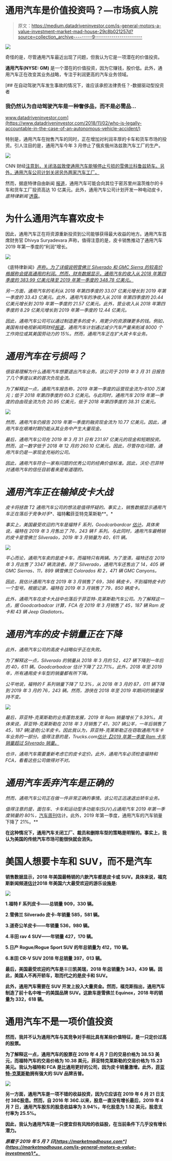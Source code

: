 # 通用汽车是价值投资吗？—市场疯人院

> 原文：<https://medium.datadriveninvestor.com/is-general-motors-a-value-investment-market-mad-house-29c8b021257d?source=collection_archive---------9----------------------->

[![](img/8ee10ccd4350a60125d1fb004d184d1d.png)](http://www.track.datadriveninvestor.com/1B9E)

奇怪的是，尽管通用汽车最近出现了问题，但我认为它是一项潜在的价值投资。

**通用汽车(NYSE: GM)** 是一个潜在的价值投资，因为它赚钱，股价低。此外，通用汽车正在改变其业务战略，专注于利润更高的汽车业务领域。

[](https://www.datadriveninvestor.com/2018/11/02/who-is-legally-accountable-in-the-case-of-an-autonomous-vehicle-accident/) [## 在自动驾驶汽车发生事故的情况下，谁应该承担法律责任？-数据驱动型投资者

### 我仍然认为自动驾驶汽车是一种奢侈品，而不是必需品…

www.datadriveninvestor.com](https://www.datadriveninvestor.com/2018/11/02/who-is-legally-accountable-in-the-case-of-an-autonomous-vehicle-accident/) 

特别是，通用汽车在抛售汽车的同时，正在增加对利润丰厚的卡车和货车市场的投资。引人注目的是，通用汽车今年 3 月停止了俄亥俄州洛兹敦汽车工厂的生产。

![](img/5040b2e2e7bcd6cc1cd6dd93568dafb7.png)

CNN 财经[注意到，关闭洛兹敦使通用汽车能够停止亏损的雪佛兰科鲁兹轿车。另外，通用汽车公司计划关闭另外两家汽车工厂。](https://www.cnn.com/2019/03/04/business/general-motors-lordstown/index.html)

然而，据底特律自由新闻 [报道](https://www.freep.com/story/money/cars/general-motors/2019/05/03/expansion-plan-wentzville-missouri/3660950002/)，通用汽车可能会向其位于密苏里州温茨维尔的卡车和货车工厂投资高达 10 亿美元。此外，通用汽车公司计划开发一种电动皮卡，*底特律新闻* [透露](https://www.detroitnews.com/story/business/autos/general-motors/2019/04/30/gm-confirms-plan-build-electric-pickup/3626575002/)。

# 为什么通用汽车喜欢皮卡

因此，通用汽车正在将资源重新投资到公司能够获得最大收益的地方。通用汽车首席财务官 Dhivya Suryadevara 声称，值得注意的是，皮卡销售推动了通用汽车 2019 年第一季度的“利润”增长。

![](img/446d28206eb281e3afba1c05e06adba6.png)

《底特律新闻》*[声称，为了详细说明雪佛兰 Silverado 和 GMC Sierra 的较高价格据称会提高通用的利润。然而，财务数据显示，通用汽车的收入从 2018 年第四季度的 383.99 亿美元降至 2019 年第一季度的 348.78 亿美元。](https://www.detroitnews.com/story/business/autos/general-motors/2019/04/30/gm-earnings-fall-amid-restructuring-and-softer-sales/3620024002/)*

*另一方面，通用汽车的毛利从 2018 年第四季度的 33.07 亿美元增长到 2019 年第一季度的 33.43 亿美元。此外，通用汽车的净收入从 2018 年第四季度的 20.44 亿美元增长到 2019 年第一季度的 21.57 亿美元。此外，营业收入从 2018 年第四季度的 8.29 亿美元增长到 2019 年第一季度的 12.44 亿美元。*

*因此，通用汽车公司可以通过制造更多的皮卡，用更少的资源赚更多的钱。例如，美国有线电视新闻网财经[报道](https://www.cnn.com/2019/03/04/business/general-motors-lordstown/index.html)，通用汽车计划通过减少汽车产量来削减 8000 个工作岗位或其美国劳动力的 15%。然而，通用汽车正在扩大其卡车业务。*

# *通用汽车在亏损吗？*

*很容易理解为什么通用汽车想要退出汽车业务。该公司于 2019 年 3 月 31 日报告了几个季度以来的首次负现金流。*

*为了解释这一点，通用汽车报告称，2019 年第一季度的运营现金流为-8100 万美元；低于 2018 年第四季度的 60.3 亿美元。与此同时，通用汽车 2019 年第一季度的自由现金流为负 20.95 亿美元，低于 2018 年第四季度的 38.31 亿美元。*

*![](img/7333c7f7085494d6e3c7b97f5c60d04d.png)*

*然而，通用汽车仍报告 2019 年第一季度的融资现金流为 10.77 亿美元。因此，通用汽车在艰难时期仍能从其业务中产生大量现金。*

*最后，通用汽车公司在 2019 年 3 月 31 日有 231.97 亿美元的现金和短期投资。然而，这一数字低于 2018 年 12 月的 260.10 亿美元。因此，尽管存在问题，通用汽车仍是一家现金充裕的公司。*

*因此，通用汽车符合一家有问题的优秀公司的经典价值标准。因此，沃伦·巴菲特对通用汽车的信任目前看来是有道理的。*

# *通用汽车正在输掉皮卡大战*

*皮卡将拯救 T2 通用汽车公司的想法是值得怀疑的。事实上，销售数据显示通用汽车正在落后于竞争对手**、福特**和**菲亚特克莱斯勒**。*

*事实上，美国最受欢迎的汽车是福特 F 系列，Goodcarbardcar [估计](http://www.goodcarbadcar.net/2019/04/best-selling-pickup-trucks-in-america-march-2019/)。具体来说，福特在 2019 年 3 月售出了 76，243 辆 F 系列。与此同时，通用汽车最畅销的皮卡是雪佛兰 Silverado，2019 年 3 月销量为 40，611 辆。*

*![](img/a853bf3255e48582e8d339d7c10f218e.png)*

*平心而论，通用汽车卖的是皮卡车，而福特只有两辆。为了澄清，福特还在 2019 年 3 月出售了 3347 辆流浪者。除了 Silverado，通用汽车还售出了 14，405 辆 GMC Sierras、11，899 辆雪佛兰 Colorados 和 2，471 辆 GMC Canyons。*

*因此，我估计通用汽车在 2019 年 3 月销售了 69，386 辆皮卡，不到福特皮卡的一个型号。根据记录，福特在 2019 年 3 月销售了 79，850 辆皮卡。*

*此外，通用汽车在皮卡大战中也落后于菲亚特-克莱斯勒汽车公司。为了解释这一点，据 Goodcarbadcar 计算，FCA 在 2019 年 3 月销售了 45，187 辆 Ram 皮卡和 43 辆 Jeep Gladiators。*

# *通用汽车的皮卡销量正在下降*

*此外，通用汽车公司的高皮卡战略似乎正在失败。*

*为了解释这一点，Silverado 的销量从 2018 年 3 月的 52，427 辆下降到一年后的 40，611 辆。Goodcarbadcar 估计下降了 22.71%。此外，2018 年至 2019 年，所有通用皮卡车型的销量都有所下降。*

*公平地说，福特的 F 系列销量下降了 12.3%，从 2018 年 3 月的 87，011 辆下降到 2019 年 3 月的 76，243 辆。然而，游侠在 2018 年至 2019 年期间的销量保持不变。*

*![](img/9c9c0b9db243f203479b1f77310e4fed.png)*

*最后，菲亚特-克莱斯勒的业务蓬勃发展，2019 年 Ram 销量增长了 9.39%。具体来说，菲亚特-克莱斯勒在 2018 年 3 月销售了 41，307 辆公羊，一年后销售了 45，187 辆(道奇)公羊皮卡。因此我认为，菲亚特-克莱斯勒正在窃取通用汽车卡车业务的一部分。值得注意的是，Trucks.com[估计【2019 年第一季度 Ram 卡车销量超过 Silverado 销量。](http://www.goodcarbadcar.net/2019/04/best-selling-pickup-trucks-in-america-march-2019/)*

*也许，通用汽车需要重新考虑它的皮卡定价。此外，通用汽车必须检查福特和 FCA，看看这些公司做得对不对。*

# *通用汽车丢弃汽车是正确的*

*然而，通用汽车公司正在做一件非常正确的事情。该公司正迅速退出轿车业务。*

*值得注意的是，面包车、卡车和运动型多功能车(SUV)占通用汽车 2019 年第一季度销量的 80%，*[汽车周刊](https://autoweek.com/article/car-news/new-car-sales-march-2019-winners-and-losers)估计。此外，2019 年第一季度，通用汽车的汽车销量下降了 21%。**

**在这种情况下，通用汽车关闭工厂、裁员和删除车型的策略是明智的。事实上，我认为美国的传统汽车市场可能很快就会消失。**

# **美国人想要卡车和 SUV，而不是汽车**

**销售数据显示，2018 年美国最畅销的六款汽车都是皮卡或 SUV。具体来说，福克斯新闻频道[估计](https://www.foxnews.com/auto/the-10-best-selling-vehicles-in-the-united-states-in-2018-were-mostly-trucks-and-suvs)2018 年美国六大最受欢迎的游乐设施是:**

**![](img/57fef3c0a282af18bee30332bf09e1fe.png)**

**1.福特 F 系列皮卡——总销量 909，330 辆。**

**2.雪佛兰 Silverado 皮卡-年销量 585，581 辆。**

**3.道奇公羊皮卡——年销量 536，980 辆。**

**4.丰田 rav 4 SUV——年销量 427，170 辆。**

**5.日产 Rogue/Rogue Sport SUV 的年总销量为 412，110 辆。**

**6.本田 CR-V SUV 2018 年总销量 397，013 辆。**

**最后，美国最受欢迎的汽车是**丰田**凯美瑞，2018 年总销量为 343，439 辆。因此，美国人不再开轿车，取而代之的是皮卡和 SUV。**

**此外，通用汽车需要在 SUV 开发上投入大量资金。然而，福克斯指出，通用汽车制造了前十名中唯一的美国品牌 SUV。这款车是雪佛兰 Equinox，2018 年的销量为 332，618 辆。**

# **通用汽车不是一项价值投资**

**然而，我并不认为通用汽车与其竞争对手相比具有某些价值特征，是一只定价过高的股票。**

**为了解释这一点，通用汽车的股票在 2019 年 4 月 7 日的交易价格为 38.53 美元，而福特汽车的交易价格为 10.38 美元，菲亚特克莱斯勒的交易价格为 15.23 美元。我认为福特和 FCA 是比通用更好的公司，因为皮卡销量激增。此外，[菲亚特-克莱斯勒](https://marketmadhouse.com/fiat-chrysler-has-more-value-than-you-think/)拥有强大的 SUV 品牌吉普。**

**![](img/b5102b8998672a91a2648b19a97416a4.png)**

**另一方面，通用汽车是一项不错的收益投资，因为它应该在 2019 年 6 月 21 日支付 38₵股息。然而，自 2016 年 36₵.以来，股息一直没有增长最后，2019 年 4 月 7 日，通用汽车股东的股息收益率为 3.94%，年化股息为 1.52 美元，股息支付率为 25.5%。**

**因此，我认为通用汽车是一只便宜但有风险的收益股，在当前条件下几乎没有增长潜力。**

***原载于 2019 年 5 月 7 日*[*https://marketmadhouse.com*](https://marketmadhouse.com/is-general-motors-a-value-investment/)*。***